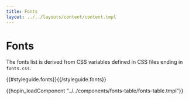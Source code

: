```yaml
---
title: Fonts
layout: ../../layouts/content/content.tmpl
---
```


# Fonts

The fonts list is derived from CSS variables defined in CSS files ending in `fonts.css`.

{{#styleguide.fonts}}<link href="{{.}}" rel="stylesheet" type="text/css">{{/styleguide.fonts}}

{{hopin_loadComponent "../../components/fonts-table/fonts-table.tmpl"}}

<div class='__hopin__js-fonts'></div>